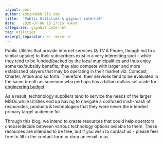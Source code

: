 ```yaml
---
layout: post
author: admin@bbh-llc.com
title:  "Public Utilities & gigabit internet"
date:   2020-07-08 15:17:16 -0400
categories: gigabit internet
tag: utilities
excerpt_separator: <!--more-->
---
```


Public Utlities that provide internet services (& TV & Phone, though not to a similar uptake) to their subscribers exist in a very interesting spot - <!--more-->
while they tend to be funded/backed by the local municipalities and thus enjoy some tax/subsidy benefits, they also compete with larger and more established
players that may be operating in their market viz. Comcast, Charter, Altice and so forth. Therefore, their services tend to be evaluated in the same 
breath as someone who perhaps has a billion dollars set aside for [engineering budget](https://en.wikipedia.org/wiki/Comcast_Technology_Center)


As a result, techbnology suppliers tend to service the needs of the larger MSOs while Utilities end up having to navigate a confused mish-mash of resourcdes,
products & technologies that they were never the intended primary target audience for. 

Through this blog, we intend to create resources that could help operators choose/decide between various technology options avilable to them. These resources are 
intended to be free, but if you wish to contact us - please feel free to fill in the contact form or drop an email to us

<!---
You’ll find this post in your `_posts` directory. Go ahead and edit it and re-build the site to see your changes. You can rebuild the site in many different ways, but the most common way is to run `jekyll serve`, which launches a web server and auto-regenerates your site when a file is updated.

Jekyll requires blog post files to be named according to the following format:

`YEAR-MONTH-DAY-title.MARKUP`

Where `YEAR` is a four-digit number, `MONTH` and `DAY` are both two-digit numbers, and `MARKUP` is the file extension representing the format used in the file. After that, include the necessary front matter. Take a look at the source for this post to get an idea about how it works.

Jekyll also offers powerful support for code snippets:

{% highlight python %}
def print_hi(name, greeting):
  return print(f'{greeting}, {name}')

print_hi('Ankush', 'hi')
#prints 'Hi, Ankush' to STDOUT.
{% endhighlight %}

Check out the [Jekyll docs][jekyll-docs] for more info on how to get the most out of Jekyll. File all bugs/feature requests at [Jekyll’s GitHub repo][jekyll-gh]. If you have questions, you can ask them on [Jekyll Talk][jekyll-talk].

[jekyll-docs]: https://jekyllrb.com/docs/home
[jekyll-gh]:   https://github.com/jekyll/jekyll
[jekyll-talk]: https://talk.jekyllrb.com/
--->